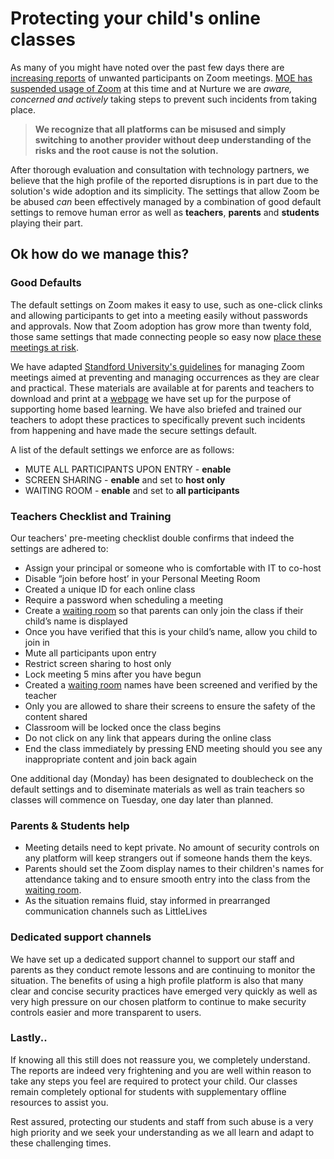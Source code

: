 # Protecting your child's online classes

As many of you might have noted over the past few days there are [increasing reports](https://www.channelnewsasia.com/news/business/two-us-state-ags-seek-info-on-zoom-s-privacy-practices-12608702) of unwanted participants on Zoom meetings. [MOE has suspended usage of Zoom](https://www.channelnewsasia.com/news/singapore/moe-suspends-zoom-home-based-learning-obscene-images-12626534) at this time and at Nurture we are *aware, concerned and actively* taking steps to prevent such incidents from taking place.

> **We recognize that all platforms can be misused and simply switching to another provider without deep understanding of the risks and the root cause is not the solution.** 

After thorough evaluation and consultation with technology partners, we believe that the high profile of the reported disruptions is in part due to the solution's wide adoption and its simplicity. The settings that allow Zoom be be abused *can* been effectively managed by a combination of good default settings to remove human error as well as **teachers**, **parents** and **students** playing their part.

## Ok how do we manage this?

### Good Defaults

The default settings on Zoom makes it easy to use, such as one-click clinks and allowing participants to get into a meeting easily without passwords and approvals. Now that Zoom adoption has grow more than twenty fold, those same settings that made connecting people so easy now [place these meetings at risk](https://www.nytimes.com/2020/04/09/technology/zoom-security.html).

We have adapted [Standford University's guidelines](https://uit.stanford.edu/service/zoom/meetingsecurityguide) for managing Zoom meetings aimed at preventing and managing occurrences as they are clear and practical. These materials are available at for parents and teachers to download and print at a [webpage](http://hblsupport.nurture.com.sg) we have set up for the purpose of supporting home based learning. We have also briefed and trained our teachers to adopt these practices to specifically prevent such incidents from happening and have made the secure settings default.

A list of the default settings we enforce are as follows:
- MUTE ALL PARTICIPANTS UPON ENTRY - **enable**
- SCREEN SHARING - **enable** and set to **host only**
- WAITING ROOM - **enable** and set to **all participants**

### Teachers Checklist and Training

Our teachers' pre-meeting checklist double confirms that indeed the settings are adhered to:
- Assign your principal or someone who is comfortable with IT to co-host
- Disable “join before host’ in your Personal Meeting Room
- Created a unique ID for each online class
- Require a password when scheduling a meeting
- Create a [waiting room](https://support.zoom.us/hc/en-us/articles/115000332726-Waiting-Room) so that parents can only join the class if their child’s name is
displayed
- Once you have verified that this is your child’s name, allow you child to join in
- Mute all participants upon entry
- Restrict screen sharing to host only
- Lock meeting 5 mins after you have begun
- Created a [waiting room](https://support.zoom.us/hc/en-us/articles/115000332726-Waiting-Room) names have been screened and verified by the teacher
- Only you are allowed to share their screens to ensure the safety of the content
shared
- Classroom will be locked once the class begins
- Do not click on any link that appears during the online class
- End the class immediately by pressing END meeting should you see any
inappropriate content and join back again

One additional day (Monday) has been designated to doublecheck on the default settings and to diseminate materials as well as train teachers so classes will commence on Tuesday, one day later than planned.

### Parents & Students help

- Meeting details need to kept private. No amount of security controls on any platform will keep strangers out if someone hands them the keys.
- Parents should set the Zoom display names to their children's names for attendance taking and to ensure smooth entry into the class from the [waiting room](https://support.zoom.us/hc/en-us/articles/115000332726-Waiting-Room).
- As the situation remains fluid, stay informed in prearranged communication channels such as LittleLives

### Dedicated support channels

We have set up a dedicated support channel to support our staff and parents as they conduct remote lessons and are continuing to monitor the situation. The benefits of using a high profile platform is also that many clear and concise security practices have emerged very quickly as well as very high pressure on our chosen platform to continue to make security controls easier and more transparent to users.

### Lastly..

If knowing all this still does not reassure you, we completely understand. The reports are indeed very frightening and you are well within reason to take any steps you feel are required to protect your child. Our classes remain completely optional for students with supplementary offline resources to assist you.

Rest assured, protecting our students and staff from such abuse is a very high priority and we seek your understanding as we all learn and adapt to these challenging times. 
